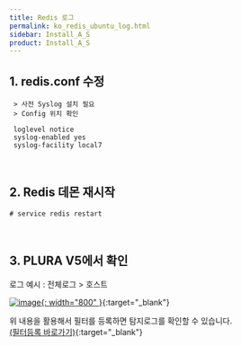 ```yaml
---
title: Redis 로그
permalink: ko_redis_ubuntu_log.html
sidebar: Install_A_S
product: Install_A_S
---
```



## 1. redis.conf 수정

     > 사전 Syslog 설치 필요
     > Config 위치 확인

     loglevel notice
     syslog-enabled yes
     syslog-facility local7

<br />

## 2. Redis 데몬 재시작

`# service redis restart`

<br />

## 3. PLURA V5에서 확인

로그 예시 : 전체로그 > 호스트

[![image](/docs/images/Ins_G/redis_u/1.png){: width="800" }](/docs/images/Ins_G/redis_u/1.png){:target="_blank"}

위 내용을 활용해서 필터를 등록하면 탐지로그를 확인할 수 있습니다.   
[(필터등록 바로가기)](https://qubitsec.github.io/ko_f_regi_syslog.html){:target="_blank"}
